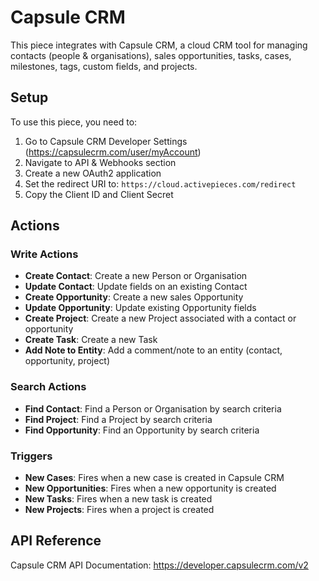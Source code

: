 # Capsule CRM

This piece integrates with Capsule CRM, a cloud CRM tool for managing contacts (people & organisations), sales opportunities, tasks, cases, milestones, tags, custom fields, and projects.

## Setup

To use this piece, you need to:

1. Go to Capsule CRM Developer Settings (https://capsulecrm.com/user/myAccount)
2. Navigate to API & Webhooks section
3. Create a new OAuth2 application
4. Set the redirect URI to: `https://cloud.activepieces.com/redirect`
5. Copy the Client ID and Client Secret

## Actions

### Write Actions
- **Create Contact**: Create a new Person or Organisation
- **Update Contact**: Update fields on an existing Contact
- **Create Opportunity**: Create a new sales Opportunity
- **Update Opportunity**: Update existing Opportunity fields
- **Create Project**: Create a new Project associated with a contact or opportunity
- **Create Task**: Create a new Task
- **Add Note to Entity**: Add a comment/note to an entity (contact, opportunity, project)

### Search Actions
- **Find Contact**: Find a Person or Organisation by search criteria
- **Find Project**: Find a Project by search criteria
- **Find Opportunity**: Find an Opportunity by search criteria

### Triggers
- **New Cases**: Fires when a new case is created in Capsule CRM
- **New Opportunities**: Fires when a new opportunity is created
- **New Tasks**: Fires when a new task is created
- **New Projects**: Fires when a project is created

## API Reference

Capsule CRM API Documentation: https://developer.capsulecrm.com/v2